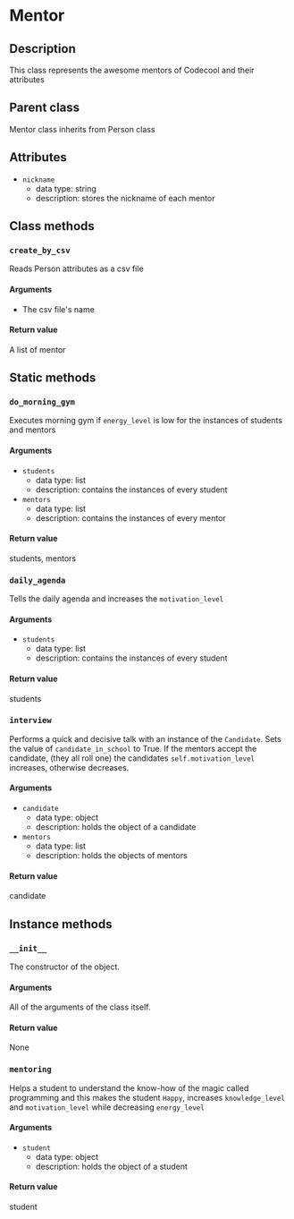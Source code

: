 # Mentor

## Description
This class represents the awesome mentors of Codecool and their attributes

## Parent class
Mentor class inherits from Person class

## Attributes
* ```nickname```
    * data type: string
    * description: stores the nickname of each mentor

## Class methods

### ```create_by_csv```

Reads Person attributes as a csv file

#### Arguments

* The csv file's name

#### Return value

A list of mentor

## Static methods

### ```do_morning_gym```

Executes morning gym if ```energy_level``` is low for the instances of students and mentors

#### Arguments
* ```students```
    * data type: list
    * description: contains the instances of every student
* ```mentors```
    * data type: list
    * description: contains the instances of every mentor

#### Return value
students, mentors

### ```daily_agenda```

Tells the daily agenda and increases the ```motivation_level```

#### Arguments
* ```students```
    * data type: list
    * description: contains the instances of every student

#### Return value
students

### ```interview```
Performs a quick and decisive talk with an instance of the ```Candidate```.
Sets the value of ```candidate_in_school``` to True.
If the mentors accept the candidate, (they all roll one) the candidates ```self.motivation_level``` increases, otherwise decreases.

#### Arguments
* ```candidate```
    * data type: object
    * description: holds the object of a candidate
* ```mentors```
    * data type: list
    * description: holds the objects of mentors

#### Return value
candidate

## Instance methods

### ```__init__```
The constructor of the object.

#### Arguments

All of the arguments of the class itself.

#### Return value
None

### ```mentoring```

Helps a student to understand the know-how of the magic called programming and this makes the student ```Happy```, increases ```knowledge_level``` and ```motivation_level``` while decreasing ```energy_level```

#### Arguments
* ```student```
    * data type: object
    * description: holds the object of a student

#### Return value
student
